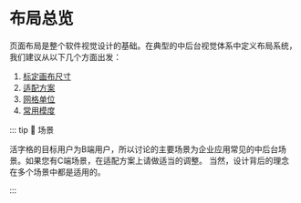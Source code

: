 # 布局总览

页面布局是整个软件视觉设计的基础。在典型的中后台视觉体系中定义布局系统，我们建议从以下几个方面出发：

1. [标定画布尺寸](/standard/design/layout/canvas)
2. [适配方案](/standard/design/layout/adapt)
3. [网格单位](/standard/design/layout/grid)
4. [常用模度](/standard/design/layout/modulus)

::: tip 🎑 场景

活字格的目标用户为B端用户，所以讨论的主要场景为企业应用常见的中后台场景。如果您有C端场景，在适配方案上请做适当的调整。
当然，设计背后的理念在多个场景中都是适用的。

:::